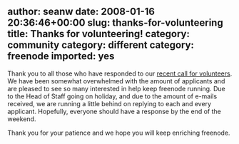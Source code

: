 author: seanw
date: 2008-01-16 20:36:46+00:00
slug: thanks-for-volunteering
title: Thanks for volunteering!
category: community
category: different
category: freenode
imported: yes
---
Thank you to all those who have responded to our [recent call for volunteers](http://blog.freenode.net/?p=65). We have been somewhat overwhelmed with the amount of applicants and are pleased to see so many interested in help keep freenode running. Due to the Head of Staff going on holiday, and due to the amount of e-mails received, we are running a little behind on replying to each and every applicant. Hopefully, everyone should have a response by the end of the weekend.

Thank you for your patience and we hope you will keep enriching freenode.
